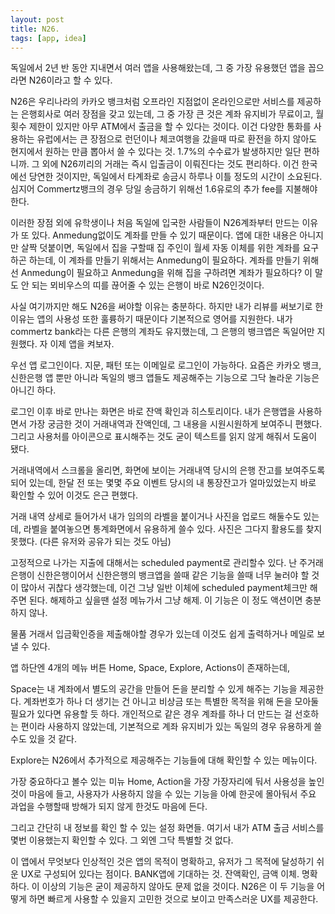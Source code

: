 ```yaml
---
layout: post
title: N26.
tags: [app, idea]
---
```

독일에서 2년 반 동안 지내면서 여러 앱을 사용해왔는데, 그 중 가장 유용했던 앱을 꼽으라면 N26이라고 할 수 있다.

N26은 우리나라의 카카오 뱅크처럼 오프라인 지점없이 온라인으로만 서비스를 제공하는 은행회사로 여러 장점을 갖고 있는데, 그 중 가장 큰 것은 계좌 유지비가 무료이고, 월 횟수 제한이 있지만 아무 ATM에서 출금을 할 수 있다는 것이다. 이건 다양한 통화를 사용하는 유럽에서는 큰 장점으로 런던이나 체코여행을 갔을때 따로 환전을 하지 않아도 현지에서 원하는 만큼 뽑아서 쓸 수 있다는 것. 1.7%의 수수료가 발생하지만 일단 편하니까. 그 외에 N26끼리의 거래는 즉시 입출금이 이뤄진다는 것도 편리하다. 이건 한국에선 당연한 것이지만, 독일에서 타계좌로 송금시 하루나 이틀 정도의 시간이 소요된다. 심지어 Commertz뱅크의 경우 당일 송금하기 위해선 1.6유로의 추가 fee를 지불해야한다. 

이러한 장점 외에 유학생이나 처음 독일에 입국한 사람들이 N26계좌부터 만드는 이유가 또 있다. Anmedung없이도 계좌를 만들 수 있기 때문이다. 앱에 대한 내용은 아니지만 살짝 덧붙이면, 독일에서 집을 구할때 집 주인이 월세 자동 이체를 위한 계좌를 요구하곤 하는데, 이 계좌를 만들기 위해서는 Anmedung이 필요하다. 계좌를 만들기 위해선 Anmedung이 필요하고 Anmedung을 위해 집을 구하려면 계좌가 필요하다? 이 말도 안 되는 뫼비우스의 띠를 끊어줄 수 있는 은행이 바로 N26인것이다.

사실 여기까지만 해도 N26을 써야할 이유는 충분하다. 하지만 내가 리뷰를 써보기로 한 이유는 앱의 사용성 또한 훌륭하기 때문이다 기본적으로 영어를 지원한다. 내가 commertz bank라는 다른 은행의 계좌도 유지했는데, 그 은행의 뱅크앱은 독일어만 지원했다. 
자 이제 앱을 켜보자.

우선 앱 로그인이다.  지문, 패턴 또는 이메일로 로그인이 가능하다. 요즘은 카카오 뱅크, 신한은행 앱 뿐만 아니라 독일의 뱅크 앱들도 제공해주는 기능으로 그닥 놀라운 기능은 아니긴 하다. 

로그인 이후 바로 만나는 화면은 바로 잔액 확인과 히스토리이다.  내가 은행앱을 사용하면서 가장 궁금한 것이 거래내역과 잔액인데, 그 내용을 시원시원하게 보여주니 편했다. 그리고 사용처를 아이콘으로 표시해주는 것도 굳이 텍스트를 읽지 않게 해줘서 도움이 됐다.

거래내역에서 스크롤을 올리면, 화면에 보이는 거래내역 당시의 은행 잔고를 보여주도록 되어 있는데, 한달 전 또는 몇몇 주요 이벤트 당시의 내 통장잔고가 얼마있었는지 바로 확인할 수 있어 이것도 은근 편했다. 


거래 내역 상세로 들어가서 내가 임의의 라벨을 붙이거나 사진을 업로드 해둘수도 있는데, 라벨을 붙여놓으면 통계화면에서 유용하게 쓸수 있다. 사진은 그다지 활용도를 찾지 못했다. (다른 유저와 공유가 되는 것도 아님)

고정적으로 나가는 지출에 대해서는 scheduled payment로 관리할수 있다. 난 주거래 은행이 신한은행이어서 신한은행의 뱅크앱을 쓸때 같은 기능을 쓸때 너무 눌러야 할 것이 많아서 귀찮다 생각했는데, 이건 그냥 일반 이체에 scheduled payment체크만 해주면 된다. 해제하고 싶을땐  설정 메뉴가서 그냥 해제. 이 기능은 이 정도 액션이면 충분하지 않나.

물품 거래서 입금확인증을 제출해야할 경우가 있는데 이것도 쉽게 출력하거나 메일로 보낼 수 있다.


앱 하단엔 4개의 메뉴 버튼 Home, Space, Explore, Actions이 존재하는데,

Space는 내 계좌에서 별도의 공간을 만들어 돈을 분리할 수 있게 해주는 기능을 제공한다. 계좌번호가 하나 더 생기는 건 아니고 비상금 또는 특별한 목적을 위해 돈을 모아둘 필요가 있다면 유용할 듯 하다. 개인적으로 같은 경우 계좌를 하나 더 만드는 걸 선호하는 편이라 사용하지 않았는데, 기본적으로 계좌 유지비가 있는 독일의 경우 유용하게 쓸 수도 있을 것 같다.

Explore는 N26에서 추가적으로 제공해주는 기능들에 대해 확인할 수 있는 메뉴이다. 

가장 중요하다고 볼수 있는 미뉴 Home, Action을 가장 가장자리에 둬서 사용성을 높인 것이 마음에 들고, 사용자가 사용하지 않을 수 있는 기능을 아예 한곳에 몰아둬서 주요 과업을 수행할때 방해가 되지 않게 한것도 마음에 든다.

그리고 간단히 내 정보를 확인 할 수 있는 설정 화면들.  여기서 내가 ATM 출금 서비스를 몇번 이용했는지 확인할 수 있다. 그 외엔 그닥 특별할 것 없다.

이 앱에서 무엇보다 인상적인 것은 앱의 목적이 명확하고, 유저가 그 목적에 달성하기 쉬운 UX로 구성되어 있다는 점이다.
BANK앱에 기대하는 것. 잔액확인, 금액 이체. 명확하다. 이 이상의 기능은 굳이 제공하지 않아도 문제 없을 것이다.
N26은 이 두 기능을 어떻게 하면 빠르게 사용할 수 있을지 고민한 것으로 보이고 만족스러운 UX를 제공한다.

